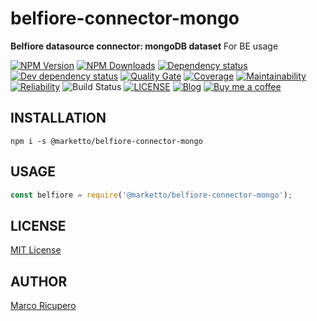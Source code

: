 # belfiore-connector-mongo
**Belfiore datasource connector: mongoDB dataset**
For BE usage

[![NPM Version](https://img.shields.io/npm/v/@marketto/belfiore-connector-mongo.svg)](https://www.npmjs.com/package/@marketto/belfiore-connector-mongo)
[![NPM Downloads](https://img.shields.io/npm/dm/@marketto/belfiore-connector-mongo.svg)](https://www.npmjs.com/package/@marketto/belfiore-connector-mongo)
[![Dependency status](https://david-dm.org/Marketto/belfiore-connector-mongo.svg)](https://david-dm.org/Marketto/belfiore-connector-mongo)
[![Dev dependency status](https://david-dm.org/Marketto/belfiore-connector-mongo/dev-status.svg)](https://david-dm.org/Marketto/belfiore-connector-mongo?type=dev)
[![Quality Gate](https://sonarcloud.io/api/project_badges/measure?project=Marketto_belfiore-connector-mongo&metric=alert_status)](https://sonarcloud.io/dashboard/index/Marketto_belfiore-connector-mongo)
[![Coverage](https://sonarcloud.io/api/project_badges/measure?project=Marketto_belfiore-connector-mongo&metric=coverage)](https://sonarcloud.io/dashboard/index/Marketto_belfiore-connector-mongo)
[![Maintainability](https://sonarcloud.io/api/project_badges/measure?project=Marketto_belfiore-connector-mongo&metric=sqale_rating)](https://sonarcloud.io/dashboard/index/Marketto_belfiore-connector-mongo)
[![Reliability](https://sonarcloud.io/api/project_badges/measure?project=Marketto_belfiore-connector-mongo&metric=reliability_rating)](https://sonarcloud.io/dashboard/index/Marketto_belfiore-connector-mongo)
![Build Status](http://ci.marketto.it/buildStatus/icon?job=belfiore-connector-mongo)
[![LICENSE](https://img.shields.io/badge/licese-MIT-gold.svg)](https://github.com/Marketto/belfiore-connector-mongo/blob/master/LICENSE)
[![Blog](https://img.shields.io/badge/blog-marketto-blue.svg)](http://blog.marketto.it)
[![Buy me a coffee](https://img.shields.io/badge/Ko--fi-donate-blueviolet)](https://ko-fi.com/marketto)

## INSTALLATION
```{r, engine='bash', global_install}
npm i -s @marketto/belfiore-connector-mongo
```

## USAGE
```javascript
const belfiore = require('@marketto/belfiore-connector-mongo');

```

## LICENSE
[MIT License](LICENSE)

## AUTHOR
[Marco Ricupero](mailto:marco.ricupero@gmail.com)

